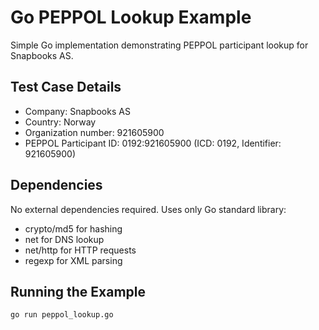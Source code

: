 # Go PEPPOL Lookup Example

Simple Go implementation demonstrating PEPPOL participant lookup for Snapbooks AS.

## Test Case Details

- Company: Snapbooks AS
- Country: Norway
- Organization number: 921605900
- PEPPOL Participant ID: 0192:921605900 (ICD: 0192, Identifier: 921605900)

## Dependencies

No external dependencies required. Uses only Go standard library:
- crypto/md5 for hashing
- net for DNS lookup
- net/http for HTTP requests
- regexp for XML parsing

## Running the Example

```bash
go run peppol_lookup.go
```
